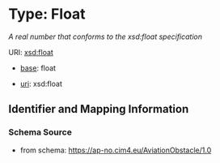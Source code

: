 # Type: Float




_A real number that conforms to the xsd:float specification_



URI: [xsd:float](http://www.w3.org/2001/XMLSchema#float)

* [base](https://w3id.org/linkml/base): float

* [uri](https://w3id.org/linkml/uri): xsd:float









## Identifier and Mapping Information







### Schema Source


* from schema: https://ap-no.cim4.eu/AviationObstacle/1.0



